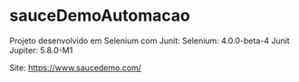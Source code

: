 # sauceDemoAutomacao

Projeto desenvolvido em Selenium com Junit:
Selenium: 4.0.0-beta-4
Junit Jupiter: 5.8.0-M1

Site: https://www.saucedemo.com/